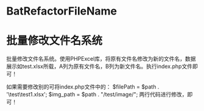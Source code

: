 # BatRefactorFileName
# 批量修改文件名系统
批量修改文件名系统。使用PHPExcel库，将原有文件名修改为新的文件名，数据展示如test.xlsx所载，A列为原有文件名，B列为新文件名。执行index.php文件即可！

如果需要修改别的可将index.php文件中的：
$filePath = $path . '\test\test1.xlsx';
$img_path = $path . "/test/image/";
两行代码进行修改，即可！